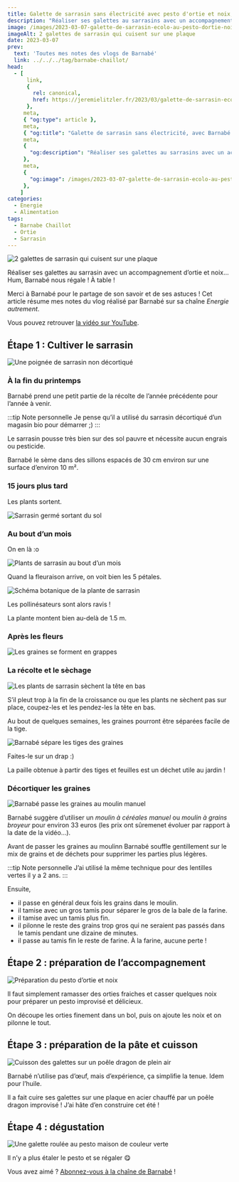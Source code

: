 ```yaml
---
title: Galette de sarrasin sans électricité avec pesto d'ortie et noix, avec Barnabé Chaillot
description: "Réaliser ses galettes au sarrasins avec un accompagnement d'ortie et noix... Hum, Barnabé nous régale ! A table !"
image: /images/2023-03-07-galette-de-sarrasin-ecolo-au-pesto-dortie-noix-lenergie-autrement.jpg
imageAlt: 2 galettes de sarrasin qui cuisent sur une plaque
date: 2023-03-07
prev:
  text: 'Toutes mes notes des vlogs de Barnabé'
  link: ../../../tag/barnabe-chaillot/
head:
  - [
      link,
      {
        rel: canonical,
        href: https://jeremielitzler.fr/2023/03/galette-de-sarrasin-ecolo-au-pesto-dortie-noix-lenergie-autrement,
      },
     meta,
     { "og:type": article },
     meta,
     { "og:title": "Galette de sarrasin sans électricité, avec Barnabé Chaillot" },
     meta,
     {
       "og:description": "Réaliser ses galettes au sarrasins avec un accompagnement d'ortie et noix... Hum, Barnabé nous régale ! A table !",
     },
     meta,
     {
       "og:image": /images/2023-03-07-galette-de-sarrasin-ecolo-au-pesto-dortie-noix-lenergie-autrement.jpg,
     },
    ]
categories:
  - Energie
  - Alimentation
tags:
  - Barnabe Chaillot
  - Ortie
  - Sarrasin
---
```


![2 galettes de sarrasin qui cuisent sur une plaque](/images/2023-03-07-galette-de-sarrasin-ecolo-au-pesto-dortie-noix-lenergie-autrement.jpg 'Crédits: image extraite du vlog sur la chaîne de Barnabé Chaillot')

Réaliser ses galettes au sarrasin avec un accompagnement d’ortie et noix… Hum, Barnabé nous régale ! À table !

Merci à Barnabé pour le partage de son savoir et de ses astuces ! Cet article résume mes notes du vlog réalisé par Barnabé sur sa chaîne _Energie autrement_.

<!-- more -->

Vous pouvez retrouver [la vidéo sur YouTube](https://www.youtube.com/watch?v=-siM1AVqB2g).

## Étape 1 : Cultiver le sarrasin

![Une poignée de sarrasin non décortiqué](images/une-poignee-de-sarrasin-non-decortique.jpg 'Crédits: image extraite du vlog de L’énergie autrement')

### À la fin du printemps

Barnabé prend une petit partie de la récolte de l’année précédente pour l’année à venir.

:::tip Note personnelle Je pense qu’il a utilisé du sarrasin décortiqué d’un magasin bio pour démarrer ;) :::

Le sarrasin pousse très bien sur des sol pauvre et nécessite aucun engrais ou pesticide.

Barnabé le sème dans des sillons espacés de 30 cm environ sur une surface d’environ 10 m².

### 15 jours plus tard

Les plants sortent.

![Sarrasin germé sortant du sol](images/sarrasin-germe-sortant-du-sol.jpg 'Crédits: image extraite du vlog de L’énergie autrement')

### Au bout d’un mois

On en là :o

![Plants de sarrasin au bout d’un mois](images/plants-de-sarrasin-au-bout-dun-mois.jpg 'Crédits: image extraite du vlog de L’énergie autrement')

Quand la fleuraison arrive, on voit bien les 5 pétales.

![Schéma botanique de la plante de sarrasin](images/schema-botanique-de-la-plante-de-sarrasin.jpg 'Crédits: image extraite du vlog de L’énergie autrement')

Les pollinésateurs sont alors ravis !

La plante montent bien au-delà de 1.5 m.

### Après les fleurs

![Les graines se forment en grappes](images/les-graines-se-forment-en-grappes.jpg 'Crédits: image extraite du vlog de L’énergie autrement')

### La récolte et le sèchage

![Les plants de sarrasin sèchent la tête en bas](images/les-plants-de-sarrasin-sechent-la-tete-en-bas.jpg 'Crédits: image extraite du vlog de L’énergie autrement')

S’il pleut trop à la fin de la croissance ou que les plants ne sèchent pas sur place, coupez-les et les pendez-les la tête en bas.

Au bout de quelques semaines, les graines pourront être séparées facile de la tige.

![Barnabé sépare les tiges des graines](images/barnabe-separe-les-tiges-des-graines.jpg 'Crédits: image extraite du vlog de L’énergie autrement')

Faites-le sur un drap :)

La paille obtenue à partir des tiges et feuilles est un déchet utile au jardin !

### Décortiquer les graines

![Barnabé passe les graines au  moulin manuel](images/barnabe-passe-les-graines-au-moulin-manuel.jpg 'Crédits: image extraite du vlog de L’énergie autrement')

Barnabé suggère d’utiliser un _moulin à céréales manuel_ ou _moulin à grains broyeur_ pour environ 33 euros (les prix ont sûremenet évoluer par rapport à la date de la vidéo…).

Avant de passer les graines au moulinn Barnabé souffle gentillement sur le mix de grains et de déchets pour supprimer les parties plus légères.

:::tip Note personnelle J’ai utilisé la même technique pour des lentilles vertes il y a 2 ans. :::

Ensuite,

- il passe en général deux fois les grains dans le moulin.
- il tamise avec un gros tamis pour séparer le gros de la bale de la farine.
- il tamise avec un tamis plus fin.
- il pilonne le reste des grains trop gros qui ne seraient pas passés dans le tamis pendant une dizaine de minutes.
- il passe au tamis fin le reste de farine. À la farine, aucune perte !

## Étape 2 : préparation de l’accompagnement

![Préparation du pesto d’ortie et noix](images/preparation-du-pesto-dortie-et-noix.jpg 'Crédits: image extraite du vlog de L’énergie autrement')

Il faut simplement ramasser des orties fraiches et casser quelques noix pour préparer un pesto improvisé et délicieux.

On découpe les orties finement dans un bol, puis on ajoute les noix et on pilonne le tout.

## Étape 3 : préparation de la pâte et cuisson

![Cuisson des galettes sur un poêle dragon de plein air](images/cuisson-des-galettes-sur-un-poele-dragon-de-plein-air.jpg 'Crédits: image extraite du vlog de L’énergie autrement')

Barnabé n’utilise pas d’œuf, mais d’expérience, ça simplifie la tenue. Idem pour l’huile.

Il a fait cuire ses galettes sur une plaque en acier chauffé par un poêle dragon improvisé ! J’ai hâte d’en construire cet été !

## Étape 4 : dégustation

![Une galette roulée au pesto maison de couleur verte](images/une-galette-roulee-au-pesto-maison-de-couleur-verte.jpg 'Crédits: image extraite du vlog de L’énergie autrement')

Il n’y a plus étaler le pesto et se régaler 😋

Vous avez aimé ? [Abonnez-vous à la chaîne de Barnabé](https://www.youtube.com/@chaillotbarnabe2986) !
